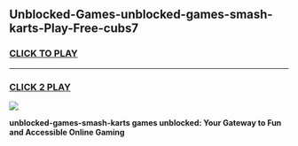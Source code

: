 
## Unblocked-Games-unblocked-games-smash-karts-Play-Free-cubs7
<h3>
<a href="https://premium76.site?title=unblocked-games-smash-karts&ref=10A">CLICK TO PLAY</a></h3>
<hr>

<h3>
<a href="https://premium76.site?title=unblocked-games-smash-karts&ref=10A">CLICK 2 PLAY</a>
  
</h3>

<a href="https://premium76.site?title=unblocked-games-smash-karts&ref=10A"><img src="https://clearcache.store/games.png"></a>


**unblocked-games-smash-karts games unblocked: Your Gateway to Fun and Accessible Online Gaming**
